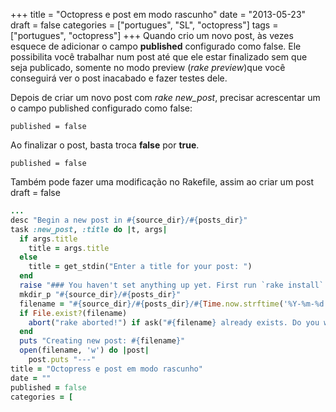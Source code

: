 +++
title = "Octopress e post em modo rascunho"
date = "2013-05-23"
draft = false
categories = ["portugues", "SL", "octopress"]
tags = ["portugues", "octopress"]
+++
Quando crio um novo post, às vezes esquece de adicionar o campo
**published** configurado como false. Ele possibilita você trabalhar num
post até que ele estar finalizado sem que seja publicado, somente no
modo preview (*rake preview*)que você conseguirá ver o post inacabado e
fazer testes dele.

Depois de criar um novo post com *rake new\_post*, precisar acrescentar
um o campo published configurado como false:

```
published = false
```

Ao finalizar o post, basta troca **false** por **true**.


```
published = false
```

Também pode fazer uma modificação no Rakefile, assim ao criar um post
draft = false

```ruby
...
desc "Begin a new post in #{source_dir}/#{posts_dir}"
task :new_post, :title do |t, args|
  if args.title
    title = args.title
  else
    title = get_stdin("Enter a title for your post: ")
  end
  raise "### You haven't set anything up yet. First run `rake install` to set up an Octopress theme." unless File.directory?(source_dir)
  mkdir_p "#{source_dir}/#{posts_dir}"
  filename = "#{source_dir}/#{posts_dir}/#{Time.now.strftime('%Y-%m-%d')}-#{title.to_url}.#{new_post_ext}"
  if File.exist?(filename)
    abort("rake aborted!") if ask("#{filename} already exists. Do you want to overwrite?", ['y', 'n']) == 'n'
  end
  puts "Creating new post: #{filename}"
  open(filename, 'w') do |post|
    post.puts "---"
title = "Octopress e post em modo rascunho"
date = ""
published = false
categories = [
```

